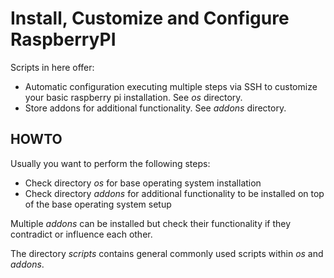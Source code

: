 # Install, Customize and Configure RaspberryPI
Scripts in here offer:
* Automatic configuration executing multiple steps via SSH to customize your basic raspberry pi installation. See _os_ directory.
* Store addons for additional functionality. See _addons_ directory.

## HOWTO
Usually you want to perform the following steps:
* Check directory _os_ for base operating system installation
* Check directory _addons_ for additional functionality to be installed on top of the base operating system setup

Multiple _addons_ can be installed but check their functionality if they contradict or influence each other.

The directory _scripts_ contains general commonly used scripts within _os_ and _addons_.
